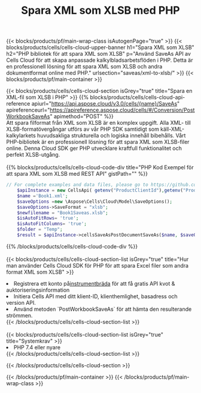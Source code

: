 ﻿---
title:  Spara XML som XLSB med PHP
description:  Använder Aspose.Cells Cloud SDK för PHP för att spara XML-formatfil som XLSB-formatfil.
---
{{< blocks/products/pf/main-wrap-class isAutogenPage="true" >}}
{{< blocks/products/cells/cells-cloud-upper-banner h1="Spara XML som XLSB" h2="PHP bibliotek för att spara XML som XLSB" p="Använd SaveAs API av Cells Cloud för att skapa anpassade kalkylbladsarbetsflöden i PHP. Detta är en professionell lösning för att spara XML som XLSB och andra dokumentformat online med PHP." urlsection="saveas/xml-to-xlsb/" >}}
{{< blocks/products/pf/main-container >}}

{{< blocks/products/cells/cells-cloud-section isGrey="true" title="Spara en XML-fil som XLSB i PHP" >}}
{{% blocks/products/cells/cells-cloud-api-reference apiurl="https://api.aspose.cloud/v3.0/cells/{name}/SaveAs" apireferenceurl="https://apireference.aspose.cloud/cells/#/Conversion/PostWorkbookSaveAs" apimethod="POST" %}}
<br/>
Att spara filformat från XML som XLSB är en komplex uppgift. Alla XML- till XLSB-formatövergångar utförs av vår PHP SDK samtidigt som käll-XML-kalkylarkets huvudsakliga strukturella och logiska innehåll bibehålls. Vårt PHP-bibliotek är en professionell lösning för att spara XML som XLSB-filer online. Denna Cloud SDK ger PHP utvecklare kraftfull funktionalitet och perfekt XLSB-utgång.
<br/>
<br/>
{{% blocks/products/cells/cells-cloud-code-div title="PHP Kod Exempel för att spara XML som XLSB med REST API" gistPath="" %}}
  
```php
// For complete examples and data files, please go to https://github.com/aspose-cells-cloud/aspose-cells-cloud-php/
    $apiInstance = new CellsApi( getenv("ProductClientId"),getenv("ProductClientSecret") );
    $name ='Book1.xml';
    $saveOptions =new \Aspose\Cells\Cloud\Model\SaveOptions();
    $saveOptions->SaveFormat = "xlsb";
    $newfilename = "Book1Saveas.xlsb";
    $isAutoFitRows= 'true';
    $isAutoFitColumns= 'true';
    $folder = "Temp";
    $result = $apiInstance->cellsSaveAsPostDocumentSaveAs($name, $saveOptions, $newfilename,$isAutoFitRows, $isAutoFitColumns, $folder);
```
  
{{% /blocks/products/cells/cells-cloud-code-div %}}
<br/>
<br/>
{{< blocks/products/cells/cells-cloud-section-list isGrey="true" title="Hur man använder Cells Cloud SDK för PHP för att spara Excel filer som andra format XML som XLSB" >}}
<li> Registrera ett konto på<a href="https://dashboard.aspose.cloud/">instrumentbräda</a> för att få gratis API kvot & auktoriseringsinformation</li>
<li>Initiera Cells API med ditt klient-ID, klienthemlighet, basadress och version API.</li>
<li>Använd metoden `PostWorkbookSaveAs` för att hämta den resulterande strömmen.</li>
{{< /blocks/products/cells/cells-cloud-section-list >}}
<br/>
<br/>
{{< blocks/products/cells/cells-cloud-section-list isGrey="true" title="Systemkrav" >}}
<li>PHP 7.4 eller nyare</li>
{{< /blocks/products/cells/cells-cloud-section-list >}}

{{< /blocks/products/cells/cells-cloud-section >}}

{{< /blocks/products/pf/main-container >}}
{{< /blocks/products/pf/main-wrap-class >}}
